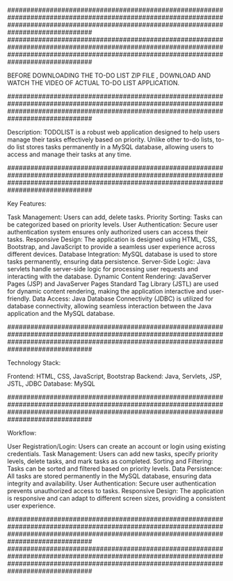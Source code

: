 ##############################################################################################################################################################################################
##############################################################################################################################################################################################

BEFORE DOWNLOADING THE TO-DO LIST ZIP FILE , DOWNLOAD AND WATCH THE VIDEO OF ACTUAL TO-DO LIST APPLICATION.

##############################################################################################################################################################################################

Description:
TODOLIST is a robust web application designed to help users manage their tasks effectively based on priority. Unlike other to-do lists, to-do list stores tasks permanently in a MySQL database, allowing users to access and manage their tasks at any time.

##############################################################################################################################################################################################

Key Features:

Task Management: Users can add, delete tasks.
Priority Sorting: Tasks can be categorized based on priority levels.
User Authentication: Secure user authentication system ensures only authorized users can access their tasks.
Responsive Design: The application is designed using HTML, CSS, Bootstrap, and JavaScript to provide a seamless user experience across different devices.
Database Integration: MySQL database is used to store tasks permanently, ensuring data persistence.
Server-Side Logic: Java servlets handle server-side logic for processing user requests and interacting with the database.
Dynamic Content Rendering: JavaServer Pages (JSP) and JavaServer Pages Standard Tag Library (JSTL) are used for dynamic content rendering, making the application interactive and user-friendly.
Data Access: Java Database Connectivity (JDBC) is utilized for database connectivity, allowing seamless interaction between the Java application and the MySQL database.

##############################################################################################################################################################################################

Technology Stack:

Frontend: HTML, CSS, JavaScript, Bootstrap
Backend: Java, Servlets, JSP, JSTL, JDBC
Database: MySQL

##############################################################################################################################################################################################

Workflow:

User Registration/Login: Users can create an account or login using existing credentials.
Task Management: Users can add new tasks, specify priority levels, delete tasks, and mark tasks as completed.
Sorting and Filtering: Tasks can be sorted and filtered based on priority levels.
Data Persistence: All tasks are stored permanently in the MySQL database, ensuring data integrity and availability.
User Authentication: Secure user authentication prevents unauthorized access to tasks.
Responsive Design: The application is responsive and can adapt to different screen sizes, providing a consistent user experience.

##############################################################################################################################################################################################
##############################################################################################################################################################################################
